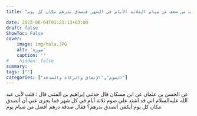 ```yaml
---
title: "ثواب من ضعف عن صيام الثلاثة الأيام في الشهر فتصدق بدرهم مكان كل يوم"

date: 2023-06-04T01:21:13+03:00
draft: false
ShowToc: False
cover:
    image: img/hala.JPG
    alt: 'صورة'
    caption: ''
#    hidden: false
summary: 
tags: [""]
categories: ["الصوم","الإنفاق والزكاة والصدقة"]
---
```

عن الحسن بن عثمان عن
ابن مسكان قال حدثني إبراهيم بن المثنى قال : قلت لأبي عبد الله عليه‌السلام اني
قد اشتد علي صوم ثلاثة أيام في كل شهر فما يجزى عني أن أتصدق مكان
كل يوم أيكفي أتصدق بدرهم؟ فقال صدقة درهم أفضل من صيام يوم.


